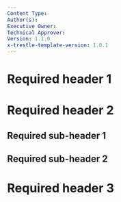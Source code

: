 ```yaml
---
Content Type:
Author(s):
Executive Owner:
Technical Approver:
Version: 1.1.0
x-trestle-template-version: 1.0.1
---
```


# Required header 1

# Required header 2

## Required sub-header 1

## Required sub-header 2

# Required header 3
